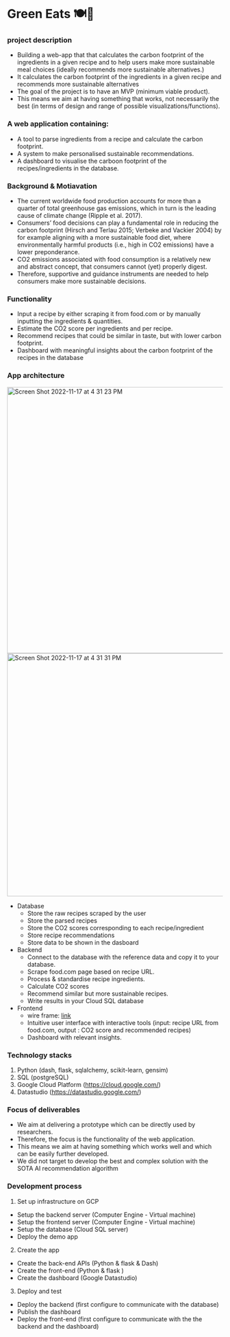 # Green Eats 🍽🌿
### project description 

* Building a web-app that that calculates the carbon footprint of the ingredients in a given
recipe and to help users make more sustainable meal choices (ideally recommends more sustainable alternatives.)
* It calculates the carbon footprint of the ingredients in a given recipe and recommends more sustainable alternatives
* The goal of the project is to have an MVP (minimum viable product).
* This means we aim at having something that works, not necessarily the best (in terms of design and range of possible visualizations/functions).

### A web application containing:
*  A tool to parse ingredients from a recipe and calculate the carbon footprint.
*  A system to make personalised sustainable recommendations.
* A dashboard to visualise the carboon footprint of the recipes/ingredients in the database.

### Background & Motiavation 
* The current worldwide food production accounts for more than a quarter of total greenhouse gas emissions, which in turn is the leading cause of climate change (Ripple et al. 2017).
* Consumers’ food decisions can play a fundamental role in reducing the carbon footprint (Hirsch and Terlau 2015; Verbeke and Vackier 2004) by for example aligning with a more sustainable food diet, where environmentally harmful products (i.e., high in CO2 emissions) have a lower preponderance.
* CO2 emissions associated with food consumption is a relatively new and abstract concept, that consumers cannot (yet) properly digest.
* Therefore, supportive and guidance instruments are needed to help consumers make more sustainable decisions.

### Functionality 
* Input a recipe by either scraping it from food.com or by manually inputting the ingredients & quantities.
* Estimate the CO2 score per ingredients and per recipe.
* Recommend recipes that could be similar in taste, but with lower carbon footprint.
* Dashboard with meaningful insights about the carbon footprint of the recipes in the database

### App architecture
<img width="620" alt="Screen Shot 2022-11-17 at 4 31 23 PM" src="https://user-images.githubusercontent.com/40763359/202488624-6fb14072-986c-44db-9081-baffe3ecc6d0.png">
<img width="566" alt="Screen Shot 2022-11-17 at 4 31 31 PM" src="https://user-images.githubusercontent.com/40763359/202488630-de97acfb-fd96-495e-beeb-9e2e2440f57b.png">


* Database
  * Store the raw recipes scraped by the user
  * Store the parsed recipes
  * Store the CO2 scores corresponding to each recipe/ingredient
  * Store recipe recommendations
  * Store data to be shown in the dasboard
* Backend
  * Connect to the database with the reference data and copy it to your database.
  * Scrape food.com page based on recipe URL.
  * Process & standardise recipe ingredients.
  * Calculate CO2 scores
  * Recommend similar but more sustainable recipes.
  * Write results in your Cloud SQL database
* Frontend
  * wire frame: [link](https://www.figma.com/file/ISHDKbUVkF7jo4pHVhANIt/Untitled?node-id=0%3A1&t=9xjJk0VniAFKdokk-1)
  * Intuitive user interface with interactive tools (input: recipe URL from food.com, output : CO2 score and recommended recipes)
  * Dashboard with relevant insights.

### Technology stacks 
1. Python (dash, flask, sqlalchemy, scikit-learn, gensim)
2. SQL (postgreSQL)
3. Google Cloud Platform (https://cloud.google.com/)
4. Datastudio (https://datastudio.google.com/)

### Focus of deliverables 
* We aim at delivering a prototype which can be directly used by researchers.
* Therefore, the focus is the functionality of the web application.
* This means we aim at having something which works well and which can be easily
further developed.
* We did not target to develop the best and complex solution with the SOTA AI
recommendation algorithm 

### Development process
1. Set up infrastructure on GCP
* Setup the backend server (Computer Engine - Virtual machine)
* Setup the frontend server (Computer Engine - Virtual machine)
* Setup the database (Cloud SQL server)
* Deploy the demo app 

2. Create the app
* Create the back-end APIs (Python & flask & Dash)
* Create the front-end (Python & flask )
* Create the dashboard (Google Datastudio)

3. Deploy and test
* Deploy the backend (first configure to communicate with the database)
* Publish the dashboard 
* Deploy the front-end (first configure to communicate with the the backend and the
dashboard)
